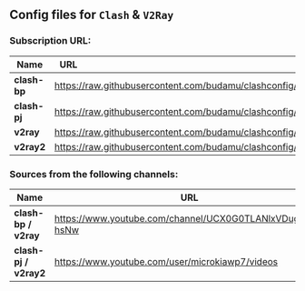 ## Config files for `Clash` & `V2Ray`

### Subscription URL:
| Name<img width=85/>  | URL<img width=500/>  |
| ---- | ---- |
| **clash-bp**  | <https://raw.githubusercontent.com/budamu/clashconfig/main/clash.yaml> |
| **clash-pj** | <https://raw.githubusercontent.com/budamu/clashconfig/main/clash.yml> |
| **v2ray** | <https://raw.githubusercontent.com/budamu/clashconfig/main/v2ray.txt> |
| **v2ray2** | <https://raw.githubusercontent.com/budamu/clashconfig/main/v2ray2.txt> |

### Sources from the following channels:
| Name<img width=85/> | URL<img width=500/>  |
| ---- | ---- |
| **clash-bp / v2ray** | <https://www.youtube.com/channel/UCX0G0TLANlxVDugOTw-hsNw> |
| **clash-pj / v2ray2** | <https://www.youtube.com/user/microkiawp7/videos> |
